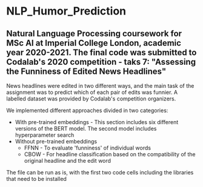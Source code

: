 # NLP_Humor_Prediction

## Natural Language Processing coursework for MSc AI at Imperial College London, academic year 2020-2021. The final code was submitted to Codalab's 2020 competition - taks 7: "Assessing the Funniness of Edited News Headlines"
 
News headlines were edited in two different ways, and the main task of the assignment was to predict which of each pair of edits was funnier. A labelled dataset was provided by Codalab's competition organizers.

We implemented different approaches divided in two categories:

* With pre-trained embeddings - This section includes six different versions of the BERT model. The second model includes  hyperparameter search
* Without pre-trained embeddings
  * FFNN - To evaluate 'funniness' of individual words
  * CBOW - For headline classification based on the compatibility of the original headline and the edit word

The file can be run as is, with the first two code cells including the libraries that need to be installed
